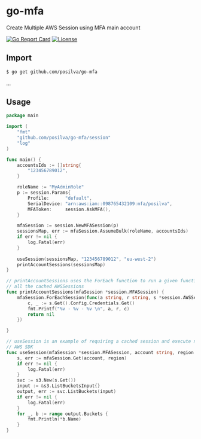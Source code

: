 # go-mfa
Create Multiple AWS Session using MFA main account

[![Go Report Card](https://goreportcard.com/badge/github.com/posilva/go-mfa)](https://goreportcard.com/report/github.com/posilva/go-mfa)  [![License](https://img.shields.io/badge/License-MIT-blue.svg)](https://github.com/posilva/go-mfa/blob/master/LICENSE)

## Import
```bash
$ go get github.com/posilva/go-mfa
```
...
## Usage
```go
package main

import (
	"fmt"
	"github.com/posilva/go-mfa/session"
	"log"
)

func main() {
	accountsIds := []string{
		"123456789012",
	}

	roleName := "MyAdminRole"
	p := session.Params{
		Profile:      "default",
		SerialDevice: "arn:aws:iam::098765432109:mfa/posilva",
		MFAToken:     session.AskMFA(),
	}

	mfaSession := session.NewMFASession(p)
	sessionsMap, err := mfaSession.AssumeBulk(roleName, accountsIds)
	if err != nil {
		log.Fatal(err)
    }
    
	useSession(sessionsMap, "123456789012", "eu-west-2")
	printAccountSessions(sessionsMap)
}

// printAccountSessions uses the ForEach function to run a given function in
// all the cached AWSSessions
func printAccountSessions(mfaSession *session.MFASession) {
	mfaSession.ForEachSession(func(a string, r string, s *session.AWSSession) error {
		c, _ := s.Get().Config.Credentials.Get()
		fmt.Printf("%v - %v - %v \n", a, r, c)
		return nil
	})

}

// useSession is an example of requiring a cached session and execute normal
// AWS SDK
func useSession(mfaSession *session.MFASession, account string, region string) {
	s, err := mfaSession.Get(account, region)
	if err != nil {
		log.Fatal(err)
	}
	svc := s3.New(s.Get())
	input := &s3.ListBucketsInput{}
	output, err := svc.ListBuckets(input)
	if err != nil {
		log.Fatal(err)
	}
	for _, b := range output.Buckets {
		fmt.Println(*b.Name)
	}
}

```